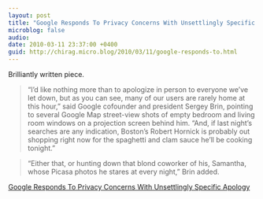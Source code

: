 ```yaml
---
layout: post
title: "Google Responds To Privacy Concerns With Unsettlingly Specific Apology"
microblog: false
audio: 
date: 2010-03-11 23:37:00 +0400
guid: http://chirag.micro.blog/2010/03/11/google-responds-to.html
---
```

<p>Brilliantly written piece.</p>
<blockquote>“I’d like nothing more than to apologize in person to everyone we’ve let down, but as you can see, many of our users are rarely home at this hour,” said Google cofounder and president Sergey Brin, pointing to several Google Map street-view shots of empty bedroom and living room windows on a projection screen behind him. “And, if last night’s searches are any indication, Boston’s Robert Hornick is probably out shopping right now for the spaghetti and clam sauce he’ll be cooking tonight.”</blockquote>
<blockquote>“Either that, or hunting down that blond coworker of his, Samantha, whose Picasa photos he stares at every night,” Brin added.</blockquote>
<p><a href="http://www.theonion.com/content/news/google_responds_to_privacy" target="_blank">Google Responds To Privacy Concerns With Unsettlingly Specific Apology</a></p>
